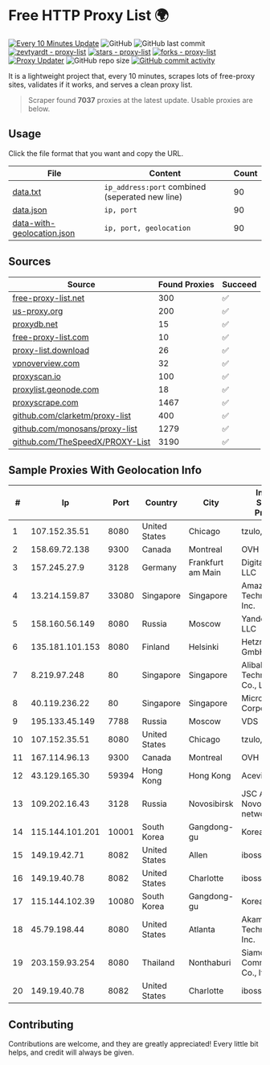 
# Free HTTP Proxy List 🌍

[![Every 10 Minutes Update](https://github.com/mertguvencli/http-proxy-list/actions/workflows/main.yml/badge.svg?branch=main)](https://github.com/mertguvencli/http-proxy-list/actions/workflows/main.yml)
![GitHub](https://img.shields.io/github/license/mertguvencli/http-proxy-list)
![GitHub last commit](https://img.shields.io/github/last-commit/mertguvencli/http-proxy-list)
[![zevtyardt - proxy-list](https://img.shields.io/static/v1?label=zevtyardt&message=proxy-list&color=blue&logo=github)](https://github.com/zevtyardt/proxy-list "Go to GitHub repo")
[![stars - proxy-list](https://img.shields.io/github/stars/zevtyardt/proxy-list?style=social)](https://github.com/zevtyardt/proxy-list)
[![forks - proxy-list](https://img.shields.io/github/forks/zevtyardt/proxy-list?style=social)](https://github.com/zevtyardt/proxy-list)
[![Proxy Updater](https://github.com/zevtyardt/proxy-list/workflows/Proxy%20Updater/badge.svg)](https://github.com/zevtyardt/proxy-list/actions?query=workflow:"Proxy+Updater")
![GitHub repo size](https://img.shields.io/github/repo-size/zevtyardt/proxy-list)
[![GitHub commit activity](https://img.shields.io/github/commit-activity/m/zevtyardt/proxy-list?logo=commits)](https://github.com/zevtyardt/proxy-list/commits/main)

It is a lightweight project that, every 10 minutes, scrapes lots of free-proxy sites, validates if it works, and serves a clean proxy list.

> Scraper found **7037** proxies at the latest update. Usable proxies are below.

## Usage

Click the file format that you want and copy the URL.

|File|Content|Count|
|----|-------|-----|
|[data.txt](https://raw.githubusercontent.com/mertguvencli/http-proxy-list/main/proxy-list/data.txt)|`ip_address:port` combined (seperated new line)|90|
|[data.json](https://raw.githubusercontent.com/mertguvencli/http-proxy-list/main/proxy-list/data.json)|`ip, port`|90|
|[data-with-geolocation.json](https://raw.githubusercontent.com/mertguvencli/http-proxy-list/main/proxy-list/data-with-geolocation.json)|`ip, port, geolocation`|90|

## Sources

|Source|Found Proxies|Succeed|
|------|-------------|-------|
|[free-proxy-list.net](https://free-proxy-list.net)|300|✅|
|[us-proxy.org](https://www.us-proxy.org)|200|✅|
|[proxydb.net](http://proxydb.net)|15|✅|
|[free-proxy-list.com](https://free-proxy-list.com/?page=&port=&type%5B%5D=http&type%5B%5D=https&up_time=0&search=Search)|10|✅|
|[proxy-list.download](https://www.proxy-list.download/HTTP)|26|✅|
|[vpnoverview.com](https://vpnoverview.com/privacy/anonymous-browsing/free-proxy-servers)|32|✅|
|[proxyscan.io](https://www.proxyscan.io)|100|✅|
|[proxylist.geonode.com](https://proxylist.geonode.com/api/proxy-list?limit=300&page=1&sort_by=lastChecked&sort_type=desc&protocols=http,https)|18|✅|
|[proxyscrape.com](https://api.proxyscrape.com/v2/?request=displayproxies&protocol=http&timeout=10000&country=all&ssl=all&anonymity=all)|1467|✅|
|[github.com/clarketm/proxy-list](https://raw.githubusercontent.com/clarketm/proxy-list/master/proxy-list-raw.txt)|400|✅|
|[github.com/monosans/proxy-list](https://raw.githubusercontent.com/monosans/proxy-list/main/proxies/http.txt)|1279|✅|
|[github.com/TheSpeedX/PROXY-List](https://raw.githubusercontent.com/TheSpeedX/PROXY-List/master/http.txt)|3190|✅|


## Sample Proxies With Geolocation Info

|#|Ip|Port|Country|City|Internet Service Provider|
|-|--|----|-------|----|-------------------------|
|1|107.152.35.51|8080|United States|Chicago|tzulo, inc.|
|2|158.69.72.138|9300|Canada|Montreal|OVH SAS|
|3|157.245.27.9|3128|Germany|Frankfurt am Main|DigitalOcean, LLC|
|4|13.214.159.87|33080|Singapore|Singapore|Amazon Technologies Inc.|
|5|158.160.56.149|8080|Russia|Moscow|Yandex.Cloud LLC|
|6|135.181.101.153|8080|Finland|Helsinki|Hetzner Online GmbH|
|7|8.219.97.248|80|Singapore|Singapore|Alibaba (US) Technology Co., Ltd.|
|8|40.119.236.22|80|Singapore|Singapore|Microsoft Corporation|
|9|195.133.45.149|7788|Russia|Moscow|VDS|
|10|107.152.35.51|8080|United States|Chicago|tzulo, inc.|
|11|167.114.96.13|9300|Canada|Montreal|OVH SAS|
|12|43.129.165.30|59394|Hong Kong|Hong Kong|Aceville Pte.ltd|
|13|109.202.16.43|3128|Russia|Novosibirsk|JSC Avantel. Novosibirsk network|
|14|115.144.101.201|10001|South Korea|Gangdong-gu|Korea Telecom|
|15|149.19.42.71|8082|United States|Allen|iboss, inc|
|16|149.19.40.78|8082|United States|Charlotte|iboss, inc|
|17|115.144.102.39|10080|South Korea|Gangdong-gu|Korea Telecom|
|18|45.79.198.44|8080|United States|Atlanta|Akamai Technologies, Inc.|
|19|203.159.93.254|8080|Thailand|Nonthaburi|Siamdata Communication Co., ltd.|
|20|149.19.40.78|8082|United States|Charlotte|iboss, inc|



## Contributing

Contributions are welcome, and they are greatly appreciated! Every
little bit helps, and credit will always be given.

